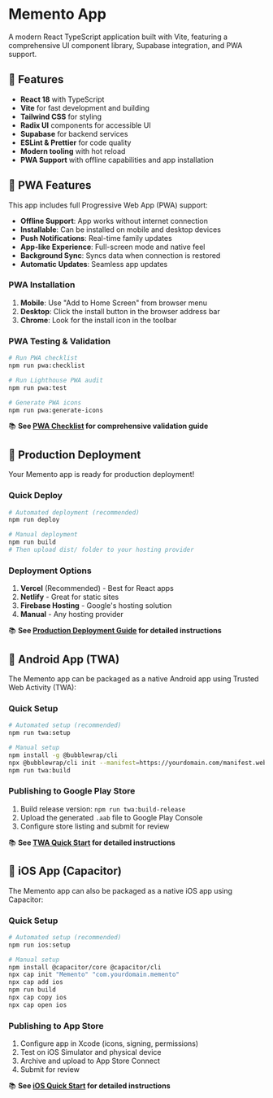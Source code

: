 # Memento App

A modern React TypeScript application built with Vite, featuring a comprehensive UI component library, Supabase integration, and PWA support.

## 🚀 Features

- **React 18** with TypeScript
- **Vite** for fast development and building
- **Tailwind CSS** for styling
- **Radix UI** components for accessible UI
- **Supabase** for backend services
- **ESLint & Prettier** for code quality
- **Modern tooling** with hot reload
- **PWA Support** with offline capabilities and app installation

## 📱 PWA Features

This app includes full Progressive Web App (PWA) support:

- **Offline Support**: App works without internet connection
- **Installable**: Can be installed on mobile and desktop devices
- **Push Notifications**: Real-time family updates
- **App-like Experience**: Full-screen mode and native feel
- **Background Sync**: Syncs data when connection is restored
- **Automatic Updates**: Seamless app updates

### PWA Installation

1. **Mobile**: Use "Add to Home Screen" from browser menu
2. **Desktop**: Click the install button in the browser address bar
3. **Chrome**: Look for the install icon in the toolbar

### PWA Testing & Validation

```bash
# Run PWA checklist
npm run pwa:checklist

# Run Lighthouse PWA audit
npm run pwa:test

# Generate PWA icons
npm run pwa:generate-icons
```

📚 **See [PWA Checklist](PWA-CHECKLIST.md) for comprehensive validation guide**

## 🚀 **Production Deployment**

Your Memento app is ready for production deployment!

### **Quick Deploy**

```bash
# Automated deployment (recommended)
npm run deploy

# Manual deployment
npm run build
# Then upload dist/ folder to your hosting provider
```

### **Deployment Options**

1. **Vercel** (Recommended) - Best for React apps
2. **Netlify** - Great for static sites
3. **Firebase Hosting** - Google's hosting solution
4. **Manual** - Any hosting provider

📚 **See [Production Deployment Guide](PRODUCTION-DEPLOYMENT.md) for detailed instructions**

## 📱 Android App (TWA)

The Memento app can be packaged as a native Android app using Trusted Web Activity (TWA):

### Quick Setup

```bash
# Automated setup (recommended)
npm run twa:setup

# Manual setup
npm install -g @bubblewrap/cli
npx @bubblewrap/cli init --manifest=https://yourdomain.com/manifest.webmanifest
npm run twa:build
```

### Publishing to Google Play Store

1. Build release version: `npm run twa:build-release`
2. Upload the generated `.aab` file to Google Play Console
3. Configure store listing and submit for review

📚 **See [TWA Quick Start](TWA-QUICK-START.md) for detailed instructions**

## 📱 iOS App (Capacitor)

The Memento app can also be packaged as a native iOS app using Capacitor:

### Quick Setup

```bash
# Automated setup (recommended)
npm run ios:setup

# Manual setup
npm install @capacitor/core @capacitor/cli
npx cap init "Memento" "com.yourdomain.memento"
npx cap add ios
npm run build
npx cap copy ios
npx cap open ios
```

### Publishing to App Store

1. Configure app in Xcode (icons, signing, permissions)
2. Test on iOS Simulator and physical device
3. Archive and upload to App Store Connect
4. Submit for review

📚 **See [iOS Quick Start](IOS-QUICK-START.md) for detailed instructions**
